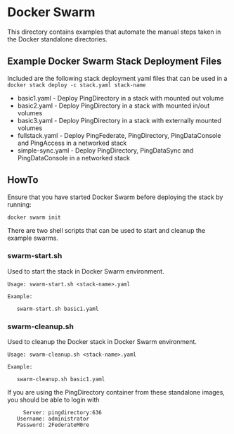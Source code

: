 # Docker Swarm
This directory contains examples that automate the manual steps taken in the Docker standalone directories.

## Example Docker Swarm Stack Deployment Files
Included are the following stack deployment yaml files that can be used in a
`docker stack deploy -c stack.yaml stack-name`

* basic1.yaml        - Deploy PingDirectory in a stack with mounted out volume
* basic2.yaml        - Deploy PingDirectory in a stack with mounted in/out volumes
* basic3.yaml        - Deploy PingDirectory in a stack with externally mounted volumes
* fullstack.yaml     - Deploy PingFederate, PingDirectory, PingDataConsole and PingAccess in a networked stack
* simple-sync.yaml   - Deploy PingDirectory, PingDataSync and PingDataConsole in a networked stack

## HowTo
Ensure that you have started Docker Swarm before deploying the stack by running:

`docker swarm init`

There are two shell scripts that can be used to start and cleanup the example swarms.

### swarm-start.sh
Used to start the stack in Docker Swarm environment.

```
Usage: swarm-start.sh <stack-name>.yaml

Example:

   swarm-start.sh basic1.yaml
```

### swarm-cleanup.sh
Used to cleanup the Docker stack in Docker Swarm environment.

```
Usage: swarm-cleanup.sh <stack-name>.yaml

Example:

   swarm-cleanup.sh basic1.yaml
```


If you are using the PingDirectory container from these standalone images, you should be able to login with

```
     Server: pingdirectory:636
   Username: administrator
   Password: 2FederateM0re
```
